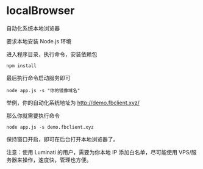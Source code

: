 # localBrowser
自动化系统本地浏览器

要求本地安装 Node.js 环境

进入程序目录，执行命令，安装依赖包

```
npm install
```

最后执行命令启动服务即可

```
node app.js -s "你的镜像域名"
```

举例，你的自动化系统地址为 http://demo.fbclient.xyz/

那么你就需要执行命令

```
node app.js -s demo.fbclient.xyz
```

保持窗口开启，即可在后台打开本地浏览器了。

注意：使用 Luminati 的用户，需要为你本地 IP 添加白名单，尽可能使用 VPS/服务器来操作，速度快，管理也方便。